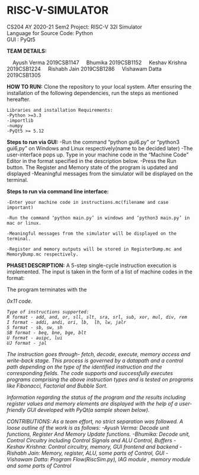 # RISC-V-SIMULATOR

CS204 AY 2020-21 Sem2 Project: RISC-V 32I Simulator<br/>
Language for Source Code: Python</br>
GUI : PyQt5</br>

**TEAM DETAILS:**

&nbsp;&nbsp;&nbsp;&nbsp;Ayush Verma		2019CSB1147
&nbsp;&nbsp;&nbsp;&nbsp;Bhumika			2019CSB1152
&nbsp;&nbsp;&nbsp;&nbsp;Keshav Krishna	2019CSB1224
&nbsp;&nbsp;&nbsp;&nbsp;Rishabh Jain	2019CSB1286
&nbsp;&nbsp;&nbsp;&nbsp;Vishawam Datta	2019CSB1305

**HOW TO RUN:**
    Clone the repository to your local system. After ensuring the installation of the following dependencies, run the steps as mentioned hereafter.

    Libraries and installation Requirements:
	-Python >=3.3
	-importlib
	-numpy
	-PyQt5 >= 5.12
    
**Steps to run via GUI:**
	-Run the command “python gui6.py” or “python3 gui6,py” on Windows and Linux 		 respectively(name to be decided later)
	-The user-interface pops up. Type in your machine code in the “Machine Code” Editor in the format specified in the description below.
	-Press the Run button. The Register and Memory state of the program is updated and displayed
	-Meaningful messages from the simulator will be displayed on the terminal.

**Steps to run via command line interface:**

	-Enter your machine code in instructions.mc(filename and case important)

	-Run the command ‘python main.py’ in windows and ‘python3 main.py’ in mac or linux.

	-Meaningful messages from the simulator will be displayed on the terminal.

	-Register and memory outputs will be stored in RegisterDump.mc and MemoryDump.mc respectively.

**PHASE1 DESCRIPTION:**
    A 5-step single-cycle instruction execution is implemented. The input is taken in the form of a list of machine codes in the format:
> <address of instruction> <machine code of the instruction> <optional ‘#’ beginning comments>
The program terminates with the <address of instruction> 0x11 code.

```
Type of instructions supported:
R format - add, and, or, sll, slt, sra, srl, sub, xor, mul, div, rem
I format - addi, andi, ori, lb,  lh, lw, jalr
S format - sb, sw, sh
SB format - beq, bne, bge, blt
U format - auipc, lui
UJ format - jal
```

The instruction goes through- fetch, decode, execute, memory access and write-back stage. This process is governed by a datapath and a control path depending on the type of the identified instruction and the corresponding fields. The code supports and successfully executes programs comprising the above instruction types and is tested on programs like Fibonacci, Factorial and Bubble Sort.

Information regarding the status of the program and the results including register values and memory elements are displayed with the help of a user-friendly GUI developed with PyQt(a sample shown below).


CONTRIBUTIONS:
As a team effort, no strict separation was followed. A loose outline of the work is as follows:
	-Ayush Verma:  Decode unit functions, Register And Memory Update functions. 
	-Bhumika: Decode unit, Control Circuitry including Control Signals and ALU Control, Buffers
	-Keshav Krishna: Control circuitry, memory, GUI frontend and backend
	-Rishabh Jain: Memory, register, ALU, some parts of Control, GUI
	-Vishawam Datta: Program Flow(RiscSim.py), IAG module , memory module and some parts of Control

